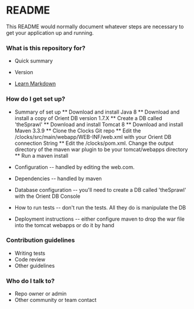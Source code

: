 # README #

This README would normally document whatever steps are necessary to get your application up and running.

### What is this repository for? ###

* Quick summary 

* Version
* [Learn Markdown](https://bitbucket.org/tutorials/markdowndemo)

### How do I get set up? ###

* Summary of set up
** Download and install Java 8
** Download and install a copy of Orient DB version 1.7.X
** Create a DB called 'theSprawl'
** Download and install Tomcat 8
** Download and install Maven 3.3.9
** Clone the Clocks Git repo
** Edit the /clocks/src/main/webapp/WEB-INF/web.xml with your Orient DB connection String
** Edit the /clocks/pom.xml.  Change the output directory of the maven war plugin to be your tomcat/webapps directory
** Run a maven install

* Configuration -- handled by editing the web.com.

* Dependencies -- handled by maven

* Database configuration -- you'll need to create a DB called 'theSprawl' with the Orient DB Console

* How to run tests -- don't run the tests.  All they do is manipulate the DB

* Deployment instructions --  either configure maven to drop the war file into the tomcat webapps or do it by hand

### Contribution guidelines ###

* Writing tests
* Code review
* Other guidelines

### Who do I talk to? ###

* Repo owner or admin
* Other community or team contact